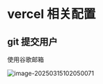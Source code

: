 # vercel 相关配置

## git 提交用户

使用谷歌邮箱

![image-20250315102050071](https://y.creammint.cn/articles/images/image-20250315102050071.png)

